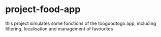 # project-food-app
this project simulates some functions of the toogoodtogo app, including filtering, localisation and management of favourites 
